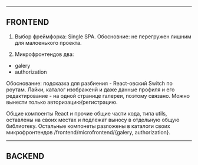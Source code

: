 
--------
FRONTEND
--------

1. Выбор фреймфорка: Single SPA.
Обосновние: не перегружен лишним для малоенького проекта.

2. Микрофронтендов два:
- galery
- authorization

Обоснование: подсказка для разбиения - React-овский Switch по роутам. Лайки, каталог изображенй и даже данные профиля и его редактирование - на одной странице галереи, поэтому связано. Можно вынести только авторизацию/регистрацию.

Общие компоенты React и прочие общие части кода,  типа utils, оставлены на своих местах и подлежат выносу в отдельную общую библиотеку. Остальные компонеты разложены в каталоги своих микрофронтендов /frontend/microfrontend/{galery, authorization}.


-------
BACKEND
-------

